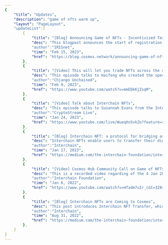 ```yaml
---
{
    "title": "Updates",
    "description": "game of nfts warm up",
    "layout": "PageLayout",
    "updateList":[
        {
            "title": "[Blog] Announcing Game of NFTs - Incentivized Testnet is Open for Registration!",
            "desc": "This blogpost announces the start of registration for GoN phase 1 incentivized testing, and provides an overall introduction to this event.",
            "author":"IRISnet",
            "time": "Feb 15, 2023",
            "href": "https://blog.cosmos.network/announcing-game-of-nfts-phase-1-incentivized-testnet-is-open-for-registration-44091b05520e",
        },
        {
            "title": "[Video] This will let you trade NFTs across the cosmos network",
            "desc": "This episode talks to Haifeng who created the spec, discussing its implication for Cosmos Appchains and the Interchain ecosystem, sharing updates about the new incentivized testnet and hackathon, the Game of NFTs.",
            "author":"Chjango Unchained",
            "time": "Feb 9, 2023",
            "href": "https://www.youtube.com/watch?v=mmEDkKjZsqM",
        },
        {
            "title": "[Video] Talk about Interchain NFTs",
            "desc": "This episode talks to Susannah Evans from the Interchain Foundation, discussing Cosmos NFTs, interoperability, Interchain NFTs and other topics.",
            "author":"CryptoStream Live",
            "time": "Jan 24, 2023",
            "href": "https://www.youtube.com/live/WueqXoSvkZo?feature=share",
        },
        {
            "title": "[Blog] Interchain NFT: a protocol for bridging assets between chains",
            "desc": "Interchain NFTs enable users to transfer their digital assets across previously fragmented networks, providing the flexibility to choose which chains their NFTs use. No longer beholden to a single chain, users can leverage the unique capabilities and communities of different chains, platforms and apps.",
            "author":"Interchain",
            "time": "Jan 17, 2023",
            "href": "https://medium.com/the-interchain-foundation/interchain-nft-a-protocol-for-bridging-assets-between-chains-9473cd47cba7",
        },
        {
            "title": "[Video] Cosmos Hub Community Call on Game of NFTs",
            "desc": "This is a recorded video regarding of the 4 Jan 2023 Cosmos Hub community call, hosted on Twitter: Game of NFTs - a event for Interchain NFTs.",
            "author":"Interchain Foundation",
            "time": "Jan 6, 2022",
            "href": "https://www.youtube.com/watch?v=Hfadm7uIr_c&t=328s",
        },
        {
            "title": "[Blog] Interchain NFTs are Coming to Cosmos",
            "desc": "This post introduces Interchain NFT Transfer, which brings NFT capability into Cosmos, facilitates interoperability and expands the capabilities of IBC, the Inter-Blockchain Communication protocol.",
            "author":"Interchain",
            "time": "Aug 31, 2022",
            "href": "https://medium.com/the-interchain-foundation/interchain-nfts-are-coming-to-cosmos-e01e3abe3d37",
        },
    ]
}
---
```

